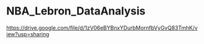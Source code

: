 # NBA_Lebron_DataAnalysis

https://drive.google.com/file/d/1zV06eBYBnxYDurbMornfbVyGvQ83TmhK/view?usp=sharing
